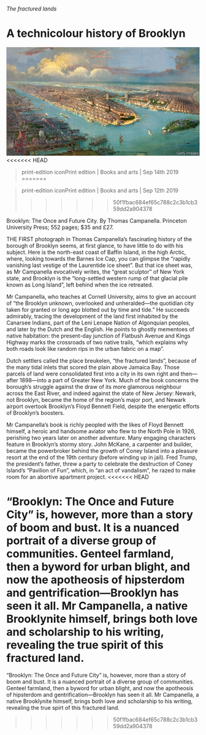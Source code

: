 ###### The fractured lands

# A technicolour history of Brooklyn 

![image](images/20190914_BKP002_0.jpg) 
<<<<<<< HEAD

> print-edition iconPrint edition | Books and arts | Sep 14th 2019 
=======

> print-edition iconPrint edition | Books and arts | Sep 12th 2019 
>>>>>>> 50f1fbac684ef65c788c2c3b1cb359dd2a904378

Brooklyn: The Once and Future City. By Thomas Campanella. Princeton University Press; 552 pages; $35 and £27. 

THE FIRST photograph in Thomas Campanella’s fascinating history of the borough of Brooklyn seems, at first glance, to have little to do with his subject. Here is the north-east coast of Baffin Island, in the high Arctic, where, looking towards the Barnes Ice Cap, you can glimpse the “rapidly vanishing last vestige of the Laurentide ice sheet”. But that ice sheet was, as Mr Campanella evocatively writes, the “great sculptor” of New York state, and Brooklyn is the “long-settled western rump of that glacial pile known as Long Island”, left behind when the ice retreated. 

Mr Campanella, who teaches at Cornell University, aims to give an account of “the Brooklyn unknown, overlooked and unheralded—the quotidian city taken for granted or long ago blotted out by time and tide.” He succeeds admirably, tracing the development of the land first inhabited by the Canarsee Indians, part of the Leni Lenape Nation of Algonquian peoples, and later by the Dutch and the English. He points to ghostly mementoes of native habitation: the present-day junction of Flatbush Avenue and Kings Highway marks the crossroads of two native trails, “which explains why both roads look like random rips in the urban fabric on a map”. 

Dutch settlers called the place breukelen, “the fractured lands”, because of the many tidal inlets that scored the plain above Jamaica Bay. Those parcels of land were consolidated first into a city in its own right and then—after 1898—into a part of Greater New York. Much of the book concerns the borough’s struggle against the draw of its more glamorous neighbour across the East River, and indeed against the state of New Jersey: Newark, not Brooklyn, became the home of the region’s major port, and Newark airport overtook Brooklyn’s Floyd Bennett Field, despite the energetic efforts of Brooklyn’s boosters. 

Mr Campanella’s book is richly peopled with the likes of Floyd Bennett himself, a heroic and handsome aviator who flew to the North Pole in 1926, perishing two years later on another adventure. Many engaging characters feature in Brooklyn’s stormy story. John McKane, a carpenter and builder, became the powerbroker behind the growth of Coney Island into a pleasure resort at the end of the 19th century (before winding up in jail). Fred Trump, the president’s father, threw a party to celebrate the destruction of Coney Island’s “Pavilion of Fun”, which, in “an act of vandalism”, he razed to make room for an abortive apartment project. 
<<<<<<< HEAD

“Brooklyn: The Once and Future City” is, however, more than a story of boom and bust. It is a nuanced portrait of a diverse group of communities. Genteel farmland, then a byword for urban blight, and now the apotheosis of hipsterdom and gentrification—Brooklyn has seen it all. Mr Campanella, a native Brooklynite himself, brings both love and scholarship to his writing, revealing the true spirit of this fractured land. 
=======

“Brooklyn: The Once and Future City” is, however, more than a story of boom and bust. It is a nuanced portrait of a diverse group of communities. Genteel farmland, then a byword for urban blight, and now the apotheosis of hipsterdom and gentrification—Brooklyn has seen it all. Mr Campanella, a native Brooklynite himself, brings both love and scholarship to his writing, revealing the true spirt of this fractured land. 
>>>>>>> 50f1fbac684ef65c788c2c3b1cb359dd2a904378

